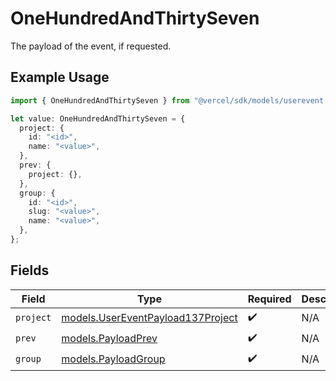 # OneHundredAndThirtySeven

The payload of the event, if requested.

## Example Usage

```typescript
import { OneHundredAndThirtySeven } from "@vercel/sdk/models/userevent.js";

let value: OneHundredAndThirtySeven = {
  project: {
    id: "<id>",
    name: "<value>",
  },
  prev: {
    project: {},
  },
  group: {
    id: "<id>",
    slug: "<value>",
    name: "<value>",
  },
};
```

## Fields

| Field                                                                        | Type                                                                         | Required                                                                     | Description                                                                  |
| ---------------------------------------------------------------------------- | ---------------------------------------------------------------------------- | ---------------------------------------------------------------------------- | ---------------------------------------------------------------------------- |
| `project`                                                                    | [models.UserEventPayload137Project](../models/usereventpayload137project.md) | :heavy_check_mark:                                                           | N/A                                                                          |
| `prev`                                                                       | [models.PayloadPrev](../models/payloadprev.md)                               | :heavy_check_mark:                                                           | N/A                                                                          |
| `group`                                                                      | [models.PayloadGroup](../models/payloadgroup.md)                             | :heavy_check_mark:                                                           | N/A                                                                          |